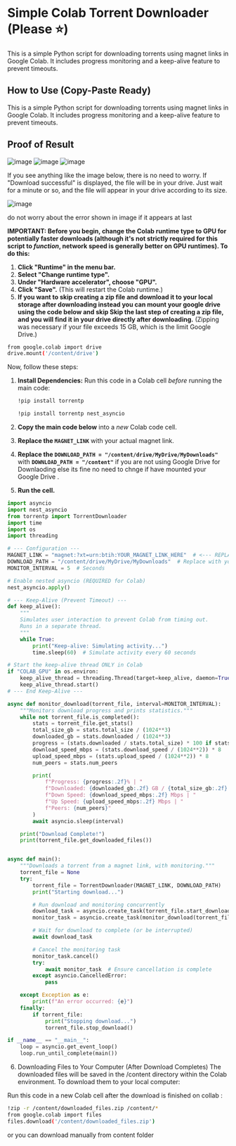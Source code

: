 # Simple Colab Torrent Downloader (Please ⭐)

This is a simple Python script for downloading torrents using magnet links in Google Colab. It includes progress monitoring and a keep-alive feature to prevent timeouts.

## How to Use (Copy-Paste Ready)

This is a simple Python script for downloading torrents using magnet links in Google Colab. It includes progress monitoring and a keep-alive feature to prevent timeouts.
 

## Proof of Result
![image](https://github.com/user-attachments/assets/6d98e9b5-4338-42fa-87c9-e8c2c07c214b)
![image](https://github.com/user-attachments/assets/54c43665-d7d2-4f2d-a73c-84983d73a3f8)
![image](https://github.com/user-attachments/assets/d9a6d441-7181-4995-984e-00992e9f3488)

If you see anything like the image below, there is no need to worry. If "Download successful" is displayed, the file will be in your drive. Just wait for a minute or so, and the file will appear in your drive according to its size.

![image](https://github.com/user-attachments/assets/1d726dd2-1968-4726-8074-ead912babae2)

do not worry about the error shown in image if it appears at last  







**IMPORTANT: Before you begin, change the Colab runtime type to GPU for potentially faster downloads (although it's not strictly required for this script to *function*, network speed is generally better on GPU runtimes).  To do this:**

1.  **Click "Runtime" in the menu bar.**
2.  **Select "Change runtime type".**
3.  **Under "Hardware accelerator", choose "GPU".**
4.  **Click "Save".**  (This will restart the Colab runtime.)
5.  **If you want to skip creating a zip file and download it to your local storage after downloading instead you can mount your google drive using the code below and skip Skip the last step of creating a zip file, and you will find it in your drive directly after downloading.** (Zipping was necessary if your file exceeds 15 GB, which is the limit Google Drive.)
    
```bash
from google.colab import drive
drive.mount('/content/drive')
```

Now, follow these steps:

1.  **Install Dependencies:** Run this code in a Colab cell *before* running the main code:

     ```bash
    !pip install torrentp
    ```

    ```bash
    !pip install torrentp nest_asyncio
    ```

3.  **Copy the main code below** into a *new* Colab code cell.
4.  **Replace the `MAGNET_LINK`** with your actual magnet link.
5.  **Replace the `DOWNLOAD_PATH = "/content/drive/MyDrive/MyDownloads"`** with  **`DOWNLOAD_PATH = "/content"`** if you are not using Google Drive for Downlaoding else its fine no need to chnge if have mounted your Google Drive .
6.  **Run the cell.**

```python
import asyncio
import nest_asyncio
from torrentp import TorrentDownloader
import time
import os
import threading

# --- Configuration ---
MAGNET_LINK = "magnet:?xt=urn:btih:YOUR_MAGNET_LINK_HERE"  # <--- REPLACE THIS!
DOWNLOAD_PATH = "/content/drive/MyDrive/MyDownloads"  # Replace with your desired path
MONITOR_INTERVAL = 5  # Seconds

# Enable nested asyncio (REQUIRED for Colab)
nest_asyncio.apply()

# --- Keep-Alive (Prevent Timeout) ---
def keep_alive():
    """
    Simulates user interaction to prevent Colab from timing out.
    Runs in a separate thread.
    """
    while True:
        print("Keep-alive: Simulating activity...")
        time.sleep(60)  # Simulate activity every 60 seconds

# Start the keep-alive thread ONLY in Colab
if "COLAB_GPU" in os.environ:
    keep_alive_thread = threading.Thread(target=keep_alive, daemon=True)
    keep_alive_thread.start()
# --- End Keep-Alive ---

async def monitor_download(torrent_file, interval=MONITOR_INTERVAL):
    """Monitors download progress and prints statistics."""
    while not torrent_file.is_completed():
        stats = torrent_file.get_stats()
        total_size_gb = stats.total_size / (1024**3)
        downloaded_gb = stats.downloaded / (1024**3)
        progress = (stats.downloaded / stats.total_size) * 100 if stats.total_size else 0
        download_speed_mbps = (stats.download_speed / (1024**2)) * 8
        upload_speed_mbps = (stats.upload_speed / (1024**2)) * 8
        num_peers = stats.num_peers

        print(
            f"Progress: {progress:.2f}% | "
            f"Downloaded: {downloaded_gb:.2f} GB / {total_size_gb:.2f} GB | "
            f"Down Speed: {download_speed_mbps:.2f} Mbps | "
            f"Up Speed: {upload_speed_mbps:.2f} Mbps | "
            f"Peers: {num_peers}"
        )
        await asyncio.sleep(interval)

    print("Download Complete!")
    print(torrent_file.get_downloaded_files())


async def main():
    """Downloads a torrent from a magnet link, with monitoring."""
    torrent_file = None
    try:
        torrent_file = TorrentDownloader(MAGNET_LINK, DOWNLOAD_PATH)
        print("Starting download...")

        # Run download and monitoring concurrently
        download_task = asyncio.create_task(torrent_file.start_download())
        monitor_task = asyncio.create_task(monitor_download(torrent_file))

        # Wait for download to complete (or be interrupted)
        await download_task

        # Cancel the monitoring task
        monitor_task.cancel()
        try:
            await monitor_task  # Ensure cancellation is complete
        except asyncio.CancelledError:
            pass

    except Exception as e:
        print(f"An error occurred: {e}")
    finally:
        if torrent_file:
            print("Stopping download...")
            torrent_file.stop_download()

if __name__ == "__main__":
    loop = asyncio.get_event_loop()
    loop.run_until_complete(main())

`````````````````````````````````

6.  Downloading Files to Your Computer (After Download Completes)
    The downloaded files will be saved in the /content directory within the Colab environment. To download them to your local computer:

Run this code in a new Colab cell after the download is finished on collab :

 ```bash
!zip -r /content/downloaded_files.zip /content/*
from google.colab import files
files.download('/content/downloaded_files.zip')
```

or you can download manually from content folder
